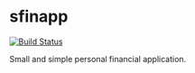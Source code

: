 sfinapp
=======
[![Build Status](https://drone.io/github.com/brbrt/sfinapp/status.png)](https://drone.io/github.com/rbr8/sfinapp/latest)

Small and simple personal financial application.
